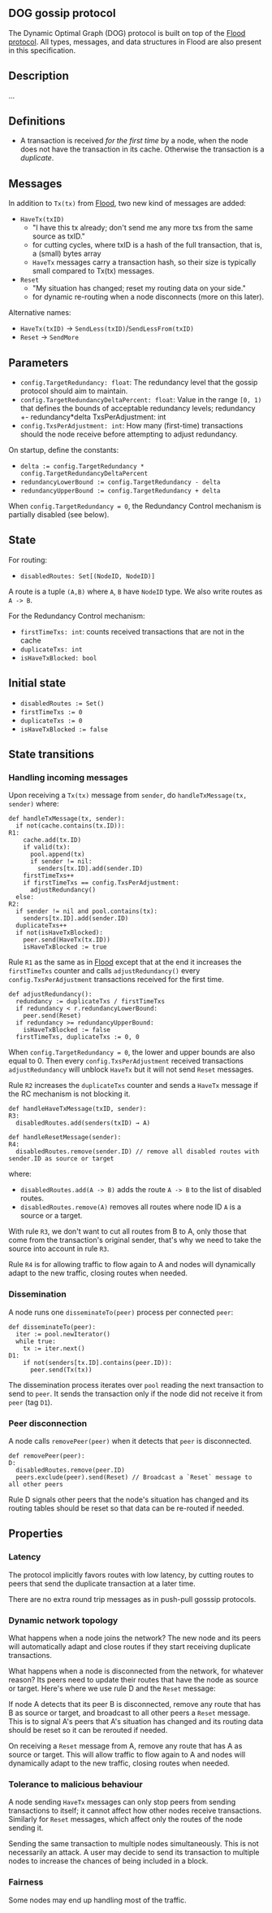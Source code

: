 ## DOG gossip protocol

The Dynamic Optimal Graph (DOG) protocol is built on top of the [Flood protocol][flood]. All types,
messages, and data structures in Flood are also present in this specification.

## Description

...

## Definitions

- A transaction is received *for the first time* by a node, when the node does not have the
  transaction in its cache. Otherwise the transaction is a *duplicate*.

## Messages

In addition to `Tx(tx)` from [Flood][flood], two new kind of messages are added:
- `HaveTx(txID)`
  - "I have this tx already; don't send me any more txs from the same source as txID."
  - for cutting cycles, where txID is a hash of the full transaction, that is, a (small) bytes array
  - `HaveTx` messages carry a transaction hash, so their size is typically small compared to Tx(tx)
    messages.
- `Reset` 
  - "My situation has changed; reset my routing data on your side."
  - for dynamic re-routing when a node disconnects (more on this later).

Alternative names: 
- `HaveTx(txID)` → `SendLess(txID)`/`SendLessFrom(txID)`
- `Reset` → `SendMore`

## Parameters

- `config.TargetRedundancy: float`: The redundancy level that the gossip protocol should aim to
  maintain.
- `config.TargetRedundancyDeltaPercent: float`: Value in the range `[0, 1)` that defines the bounds
of acceptable redundancy levels; redundancy +- redundancy*delta TxsPerAdjustment: int
- `config.TxsPerAdjustment: int`: How many (first-time) transactions should the node receive before
  attempting to adjust redundancy.

On startup, define the constants:
- `delta := config.TargetRedundancy * config.TargetRedundancyDeltaPercent`
- `redundancyLowerBound := config.TargetRedundancy - delta`
- `redundancyUpperBound := config.TargetRedundancy + delta`

When `config.TargetRedundancy = 0`, the Redundancy Control mechanism is partially disabled (see below).

## State

For routing:
- `disabledRoutes: Set[(NodeID, NodeID)]`

A route is a tuple `(A,B)` where `A`, `B` have `NodeID` type. We also write routes as `A -> B`.

For the Redundancy Control mechanism:
- `firstTimeTxs: int`: counts received transactions that are not in the cache
- `duplicateTxs: int`
- `isHaveTxBlocked: bool`

## Initial state

- `disabledRoutes := Set()`
- `firstTimeTxs := 0`
- `duplicateTxs := 0`
- `isHaveTxBlocked := false`

## State transitions

### Handling incoming messages

Upon receiving a `Tx(tx)` message from `sender`, do `handleTxMessage(tx, sender)` where:
```
def handleTxMessage(tx, sender):
  if not(cache.contains(tx.ID)):
R1:
    cache.add(tx.ID)
    if valid(tx):
      pool.append(tx)
      if sender != nil:
        senders[tx.ID].add(sender.ID)
    firstTimeTxs++
    if firstTimeTxs == config.TxsPerAdjustment:
      adjustRedundancy()
  else:
R2:
  if sender != nil and pool.contains(tx):
    senders[tx.ID].add(sender.ID)
  duplicateTxs++
  if not(isHaveTxBlocked):
    peer.send(HaveTx(tx.ID))
    isHaveTxBlocked := true
```

Rule `R1` as the same as in [Flood][flood] except that at the end it increases the `firstTimeTxs`
counter and calls `adjustRedundancy()` every `config.TxsPerAdjustment` transactions received for the
first time.

```
def adjustRedundancy():
  redundancy := duplicateTxs / firstTimeTxs
  if redundancy < r.redundancyLowerBound:
    peer.send(Reset)
  if redundancy >= redundancyUpperBound:
    isHaveTxBlocked := false
  firstTimeTxs, duplicateTxs := 0, 0
```

When `config.TargetRedundancy = 0`, the lower and upper bounds are also equal to 0. Then every
`config.TxsPerAdjustment` received transactions `adjustRedundancy` will unblock `HaveTx` but it will
not send `Reset` messages.

Rule `R2` increases the `duplicateTxs` counter and sends a `HaveTx` message if the RC mechanism is
not blocking it.

```
def handleHaveTxMessage(txID, sender):
R3:
  disabledRoutes.add(senders(txID) → A)
```

```
def handleResetMessage(sender):
R4:
  disabledRoutes.remove(sender.ID) // remove all disabled routes with sender.ID as source or target
```
where:
- `disabledRoutes.add(A -> B)` adds the route `A -> B` to the list of disabled routes.
- `disabledRoutes.remove(A)` removes all routes where node ID `A` is a source or a target.

With rule `R3`, we don't want to cut all routes from B to A, only those that come from the
transaction's original sender, that's why we need to take the source into account in rule `R3`.

Rule `R4` is for allowing traffic to flow again to A and nodes will dynamically adapt to the new
traffic, closing routes when needed.

### Dissemination

A node runs one `disseminateTo(peer)` process per connected `peer`:
```
def disseminateTo(peer):
  iter := pool.newIterator()
  while true:
    tx := iter.next()
D1:
    if not(senders[tx.ID].contains(peer.ID)):
      peer.send(Tx(tx))
```

The dissemination process iterates over `pool` reading the next transaction to send to `peer`. It
sends the transaction only if the node did not receive it from `peer` (tag `D1`).

### Peer disconnection

A node calls `removePeer(peer)` when it detects that `peer` is disconnected.
```
def removePeer(peer):
D:
  disabledRoutes.remove(peer.ID)
  peers.exclude(peer).send(Reset) // Broadcast a `Reset` message to all other peers
```

Rule D signals other peers that the node's situation has changed and its routing tables should be
reset so that data can be re-routed if needed.

## Properties

### Latency

The protocol implicitly favors routes with low latency, by cutting routes to peers that send the
duplicate transaction at a later time.

There are no extra round trip messages as in push-pull gosssip protocols.

### Dynamic network topology

What happens when a node joins the network? The new node and its peers will automatically adapt and
close routes if they start receiving duplicate transactions. 

What happens when a node is disconnected from the network, for whatever reason? Its peers need to
update their routes that have the node as source or target. Here's where we use rule D and the `Reset`
message:

If node A detects that its peer B is disconnected, remove any route that has B as source or target,
and broadcast to all other peers a `Reset` message. This is to signal A's peers that A's situation has
changed and its routing data should be reset so it can be rerouted if needed.

On receiving a `Reset` message from A, remove any route that has A as source or target. This will
allow traffic to flow again to A and nodes will dynamically adapt to the new traffic, closing routes
when needed.

### Tolerance to malicious behaviour

A node sending `HaveTx` messages can only stop peers from sending transactions to itself; it cannot
affect how other nodes receive transactions. Similarly for `Reset` messages, which affect only the
routes of the node sending it.

Sending the same transaction to multiple nodes simultaneously. This is not necessarily an attack. A
user may decide to send its transaction to multiple nodes to increase the chances of being included
in a block.

### Fairness

Some nodes may end up handling most of the traffic.

[flood]: flood.md
